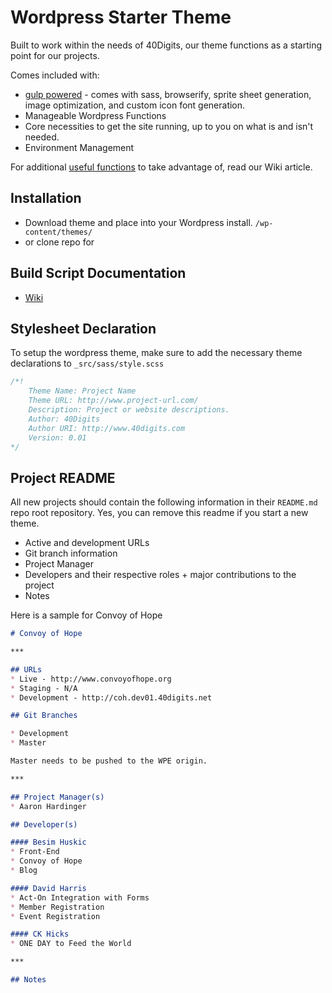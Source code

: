 # Wordpress Starter Theme

Built to work within the needs of 40Digits, our theme functions as a starting point for our projects.

Comes included with:

- [gulp powered](https://github.com/40Digits/gulp-starter) - comes with sass, browserify, sprite sheet generation, image optimization, and custom icon font generation.
- Manageable Wordpress Functions
- Core necessities to get the site running, up to you on what is and isn't needed.
- Environment Management 

For additional [useful functions](http://wiki.40digits.net/resources/wp-functions-to-take-advantage-of/) to take advantage of, read our Wiki article.

## Installation

* Download theme and place into your Wordpress install. `/wp-content/themes/`
* or clone repo for

## Build Script Documentation

* [Wiki](https://github.com/40Digits/gulp-starter/wiki)

## Stylesheet Declaration

To setup the wordpress theme, make sure to add the necessary theme declarations to `_src/sass/style.scss`

```scss
/*!
    Theme Name: Project Name
    Theme URL: http://www.project-url.com/
    Description: Project or website descriptions.
    Author: 40Digits
    Author URI: http://www.40digits.com
    Version: 0.01
*/
```

## Project README

All new projects should contain the following information in their `README.md` repo root repository. Yes, you can remove this readme if you start a new theme.

* Active and development URLs
* Git branch information
* Project Manager
* Developers and their respective roles + major contributions to the project
* Notes

Here is a sample for Convoy of Hope

```md
# Convoy of Hope

***

## URLs
* Live - http://www.convoyofhope.org
* Staging - N/A
* Development - http://coh.dev01.40digits.net

## Git Branches

* Development
* Master

Master needs to be pushed to the WPE origin.

***

## Project Manager(s)
* Aaron Hardinger

## Developer(s)

#### Besim Huskic
* Front-End
* Convoy of Hope
* Blog

#### David Harris
* Act-On Integration with Forms
* Member Registration
* Event Registration

#### CK Hicks
* ONE DAY to Feed the World

***

## Notes
```
